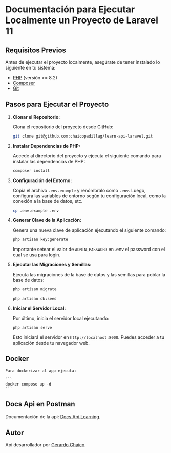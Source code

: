 # Documentación para Ejecutar Localmente un Proyecto de Laravel 11

## Requisitos Previos

Antes de ejecutar el proyecto localmente, asegúrate de tener instalado lo siguiente en tu sistema:

-   [PHP](https://www.php.net/) (versión >= 8.2)
-   [Composer](https://getcomposer.org/)
-   [Git](https://git-scm.com/)

## Pasos para Ejecutar el Proyecto

1. **Clonar el Repositorio:**

    Clona el repositorio del proyecto desde GitHub:

    ```bash
    git clone git@github.com:chaicopadillag/learn-api-laravel.git
    ```

2. **Instalar Dependencias de PHP:**

    Accede al directorio del proyecto y ejecuta el siguiente comando para instalar las dependencias de PHP:

    ```bash
    composer install
    ```

3. **Configuración del Entorno:**

    Copia el archivo `.env.example` y renómbralo como `.env`. Luego, configura las variables de entorno según tu configuración local, como la conexión a la base de datos, etc.

    ```bash
    cp .env.example .env
    ```

4. **Generar Clave de la Aplicación:**

    Genera una nueva clave de aplicación ejecutando el siguiente comando:

    ```bash
    php artisan key:generate
    ```

    Importante setear el valor de `ADMIN_PASSWORD` en .env el password con el cual se usa para login.

5. **Ejecutar las Migraciones y Semillas:**

    Ejecuta las migraciones de la base de datos y las semillas para poblar la base de datos:

    ```bash
    php artisan migrate
    ```

    ```bash
    php artisan db:seed
    ```

6. **Iniciar el Servidor Local:**

    Por último, inicia el servidor local ejecutando:

    ```bash
    php artisan serve
    ```

    Esto iniciará el servidor en `http://localhost:8000`. Puedes acceder a tu aplicación desde tu navegador web.

## Docker

    Para dockerizar al app ejecuta:

    ```
    docker compose up -d
    ```

## Docs Api en Postman

Documentación de la api: [Docs Api Learning](https://documenter.getpostman.com/view/11896801/2sA3BuXpLR).

## Autor

Api desarrollador por [Gerardo Chaico](https://chaicopadillag.github.io/).
